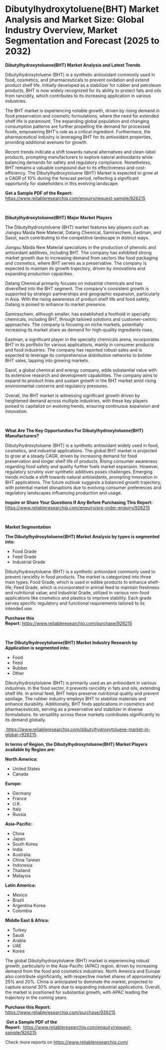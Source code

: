 <p><h1>Dibutylhydroxytoluene(BHT) Market Analysis and Market Size: Global Industry Overview, Market Segmentation and Forecast (2025 to 2032)</h1></p><p><strong>Dibutylhydroxytoluene(BHT) Market Analysis and Latest Trends</strong></p>
<p><p>Dibutylhydroxytoluene (BHT) is a synthetic antioxidant commonly used in food, cosmetics, and pharmaceuticals to prevent oxidation and extend product shelf life. Initially developed as a stabilizer for rubber and petroleum products, BHT is now widely recognized for its ability to protect fats and oils from rancidity, which contributes to its increasing application in various industries.</p><p>The BHT market is experiencing notable growth, driven by rising demand in food preservation and cosmetic formulations, where the need for extended shelf life is paramount. The expanding global population and changing consumption patterns are further propelling the demand for processed foods, empowering BHT's role as a critical ingredient. Furthermore, the pharmaceutical industry is leveraging BHT for its antioxidant properties, providing additional avenues for growth.</p><p>Recent trends indicate a shift towards natural alternatives and clean-label products, prompting manufacturers to explore natural antioxidants while balancing demands for safety and regulatory compliance. Nonetheless, BHT remains a valuable compound due to its effectiveness and cost-efficiency. The Dibutylhydroxytoluene (BHT) Market is expected to grow at a CAGR of 10% during the forecast period, reflecting a significant opportunity for stakeholders in this evolving landscape.</p></p>
<p><strong>Get a Sample PDF of the Report:&nbsp;</strong> <a href="https://www.reliableresearchiq.com/enquiry/request-sample/926215?utm_campaign=3524&utm_medium=2&utm_source=Github&utm_content=ia&utm_term=24032025&utm_id=dibutylhydroxytoluenebht">https://www.reliableresearchiq.com/enquiry/request-sample/926215</a></p>
<p>&nbsp;</p>
<p><strong>Dibutylhydroxytoluene(BHT) Major Market Players</strong></p>
<p><p>The Dibutylhydroxytoluene (BHT) market features key players such as Jiangsu Maida New Material, Datang Chemical, Samiraschem, Eastman, and Sasol, each contributing to the competitive landscape in distinct ways.</p><p>Jiangsu Maida New Material specializes in the production of phenolic and antioxidant additives, including BHT. The company has exhibited strong market growth due to increasing demand from sectors like food packaging and cosmetics, where BHT serves as a preservative. The company is expected to maintain its growth trajectory, driven by innovations and expanding production capacities.</p><p>Datang Chemical primarily focuses on industrial chemicals and has diversified into the BHT segment. The company's consistent growth is supported by strategic partnerships and geographic expansion, particularly in Asia. With the rising awareness of product shelf life and food safety, Datang is poised to enhance its market presence.</p><p>Samiraschem, although smaller, has established a foothold in specialty chemicals, including BHT, through tailored solutions and customer-centric approaches. The company is focusing on niche markets, potentially increasing its market share as demand for high-quality ingredients rises.</p><p>Eastman, a significant player in the specialty chemicals arena, incorporates BHT in its portfolio for various applications, mainly in consumer products and food industries. The company has reported robust sales and is expected to leverage its comprehensive distribution networks to bolster BHT sales, tapping into growing markets.</p><p>Sasol, a global chemical and energy company, adds substantial value with its extensive research and development capabilities. The company aims to expand its product lines and sustain growth in the BHT market amid rising environmental concerns and regulatory pressures.</p><p>Overall, the BHT market is witnessing significant growth driven by heightened demand across multiple industries, with these key players poised to capitalize on evolving trends, ensuring continuous expansion and innovation.</p></p>
<p>&nbsp;</p>
<p><strong>What Are The Key Opportunities For Dibutylhydroxytoluene(BHT) Manufacturers?</strong></p>
<p><p>Dibutylhydroxytoluene (BHT) is a synthetic antioxidant widely used in food, cosmetics, and industrial applications. The global BHT market is projected to grow at a steady CAGR, driven by increasing demand for food preservation and longer shelf life of products. Rising consumer awareness regarding food safety and quality further fuels market expansion. However, regulatory scrutiny over synthetic additives poses challenges. Emerging trends include a shift towards natural antioxidants, prompting innovation in BHT applications. The future outlook suggests a balanced growth trajectory, with potential market disruptions due to evolving consumer preferences and regulatory landscapes influencing production and usage.</p></p>
<p><strong>Inquire or Share Your Questions If Any Before Purchasing This Report:</strong> <a href="https://www.reliableresearchiq.com/enquiry/pre-order-enquiry/926215?utm_campaign=3524&utm_medium=2&utm_source=Github&utm_content=ia&utm_term=24032025&utm_id=dibutylhydroxytoluenebht">https://www.reliableresearchiq.com/enquiry/pre-order-enquiry/926215</a></p>
<p>&nbsp;</p>
<p><strong>Market Segmentation</strong></p>
<p><strong>The Dibutylhydroxytoluene(BHT) Market Analysis by types is segmented into:</strong></p>
<p><ul><li>Food Grade</li><li>Feed Grade</li><li>Industrial Grade</li></ul></p>
<p><p>Dibutylhydroxytoluene (BHT) is a synthetic antioxidant commonly used to prevent rancidity in food products. The market is categorized into three main types: Food Grade, which is used in edible products to enhance shelf-life; Feed Grade, which is incorporated in animal feed to maintain freshness and nutritional value; and Industrial Grade, utilized in various non-food applications like cosmetics and plastics to improve stability. Each grade serves specific regulatory and functional requirements tailored to its intended use.</p></p>
<p><strong>Purchase this Report:&nbsp;</strong><a href="https://www.reliableresearchiq.com/purchase/926215?utm_campaign=3524&utm_medium=2&utm_source=Github&utm_content=ia&utm_term=24032025&utm_id=dibutylhydroxytoluenebht">https://www.reliableresearchiq.com/purchase/926215</a></p>
<p>&nbsp;</p>
<p><strong>The Dibutylhydroxytoluene(BHT) Market Industry Research by Application is segmented into:</strong></p>
<p><ul><li>Food</li><li>Feed</li><li>Rubber</li><li>Other</li></ul></p>
<p><p>Dibutylhydroxytoluene (BHT) is primarily used as an antioxidant in various industries. In the food sector, it prevents rancidity in fats and oils, extending shelf life. In animal feed, BHT helps preserve nutritional quality and prevent spoilage. The rubber industry employs BHT to stabilize materials and enhance durability. Additionally, BHT finds applications in cosmetics and pharmaceuticals, serving as a preservative and stabilizer in diverse formulations. Its versatility across these markets contributes significantly to its demand globally.</p></p>
<p><a href="https://www.reliableresearchiq.com/dibutylhydroxytoluene-market-in-global-r926215?utm_campaign=3524&utm_medium=2&utm_source=Github&utm_content=ia&utm_term=24032025&utm_id=dibutylhydroxytoluenebht">&nbsp;https://www.reliableresearchiq.com/dibutylhydroxytoluene-market-in-global-r926215</a></p>
<p><strong>In terms of Region, the Dibutylhydroxytoluene(BHT) Market Players available by Region are:</strong></p>
<p>
    <p> <strong> North America: </strong>
        <ul>
            <li>United States</li>
            <li>Canada</li>
        </ul>
        </p> 
    <p> <strong> Europe: </strong>
        <ul>
            <li>Germany</li>
            <li>France</li>
            <li>U.K.</li>
            <li>Italy</li>
            <li>Russia</li>
        </ul>
        </p> 
    <p> <strong> Asia-Pacific: </strong>
        <ul>
            <li>China</li>
            <li>Japan</li>
            <li>South Korea</li>
            <li>India</li>
            <li>Australia</li>
            <li>China Taiwan</li>
            <li>Indonesia</li>
            <li>Thailand</li>
            <li>Malaysia</li>
        </ul>
        </p> 
    <p> <strong> Latin America: </strong>
        <ul>
            <li>Mexico</li>
            <li>Brazil</li>
            <li>Argentina Korea</li>
            <li>Colombia</li>
        </ul>
        </p> 
    <p> <strong> Middle East & Africa: </strong>
        <ul>
            <li>Turkey</li>
            <li>Saudi</li>
            <li>Arabia</li>
            <li>UAE</li>
            <li>Korea</li>
        </ul>
    </p>
    </p>
<p><p>The global Dibutylhydroxytoluene (BHT) market is experiencing robust growth, particularly in the Asia-Pacific (APAC) region, driven by increasing demand from the food and cosmetics industries. North America and Europe also contribute significantly, with respective market shares of approximately 25% and 20%. China is anticipated to dominate the market, projected to capture around 30% share due to expanding industrial applications. Overall, the market is positioned for substantial growth, with APAC leading the trajectory in the coming years.</p></p>
<p><strong>Purchase this Report: </strong><a href="https://www.reliableresearchiq.com/purchase/926215?utm_campaign=3524&utm_medium=2&utm_source=Github&utm_content=ia&utm_term=24032025&utm_id=dibutylhydroxytoluenebht">https://www.reliableresearchiq.com/purchase/926215</a></p>
<p>&nbsp;<strong>Get a Sample PDF of the Report:&nbsp;&nbsp;</strong><a href="https://www.reliableresearchiq.com/enquiry/request-sample/926215?utm_campaign=3524&utm_medium=2&utm_source=Github&utm_content=ia&utm_term=24032025&utm_id=dibutylhydroxytoluenebht">https://www.reliableresearchiq.com/enquiry/request-sample/926215</a></p>
<p><strong></strong></p>
<p>Check more reports on <a href="https://www.reliableresearchiq.com/?utm_campaign=3524&utm_medium=2&utm_source=Github&utm_content=ia&utm_term=24032025&utm_id=dibutylhydroxytoluenebht">https://www.reliableresearchiq.com/</a></p>